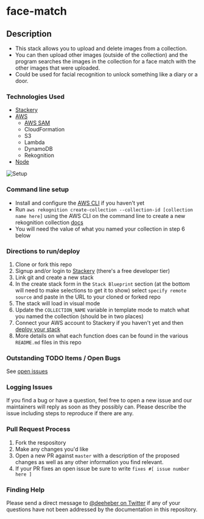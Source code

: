 # face-match

## Description
- This stack allows you to upload and delete images from a collection.
- You can then upload other images (outside of the collection) and the program searches the images in the collection for a face match with the other images that were uploaded.
- Could be used for facial recognition to unlock something like a diary or a door.

### Technologies Used
- [Stackery](https://www.stackery.io/)
- [AWS](https://aws.amazon.com/)
  - [AWS SAM](https://aws.amazon.com/serverless/sam/)
  - CloudFormation
  - S3
  - Lambda
  - DynamoDB
  - Rekognition
- [Node](https://nodejs.org/en/)

![Setup](https://user-images.githubusercontent.com/12616554/59531815-d409d500-8e9b-11e9-9852-ec5c5e70d8cc.png)

### Command line setup
- Install and configure the [AWS CLI](https://aws.amazon.com/cli/) if you haven't yet
- Run `aws rekognition create-collection --collection-id [collection name here]` using the AWS CLI on the command line to create a new rekognition collection [docs](https://docs.aws.amazon.com/rekognition/latest/dg/API_CreateCollection.html)
- You will need the value of what you named your collection in step 6 below

### Directions to run/deploy
1. Clone or fork this repo
2. Signup and/or login to [Stackery](https://www.stackery.io/) (there's a free developer tier)
3. Link git and create a new stack
4. In the create stack form in the `Stack Blueprint` section (at the bottom will need to make selections to get it to show) select `specify remote source` and paste in the URL to your cloned or forked repo
5. The stack will load in visual mode
6. Update the `COLLECTION_NAME` variable in template mode to match what you named the collection (should be in two places)
7. Connect your AWS account to Stackery if you haven't yet and then [deploy your stack](https://docs.stackery.io/docs/workflow/deploying-serverless-stacks/)
8. More details on what each function does can be found in the various `README.md` files in this repo

### Outstanding TODO Items / Open Bugs
See [open issues](https://github.com/deeheber/face-match/issues)

### Logging Issues
If you find a bug or have a question, feel free to open a new issue and our maintainers will reply as soon as they possibly can. Please describe the issue including steps to reproduce if there are any.

### Pull Request Process
1. Fork the respository
2. Make any changes you'd like
3. Open a new PR against `master` with a description of the proposed changes as well as any other information you find relevant.
4. If your PR fixes an open issue be sure to write `fixes #[ issue number here ]`

### Finding Help
Please send a direct message to [@deeheber on Twitter](https://twitter.com/deeheber) if any of your questions have not been addressed by the documentation in this repository.
